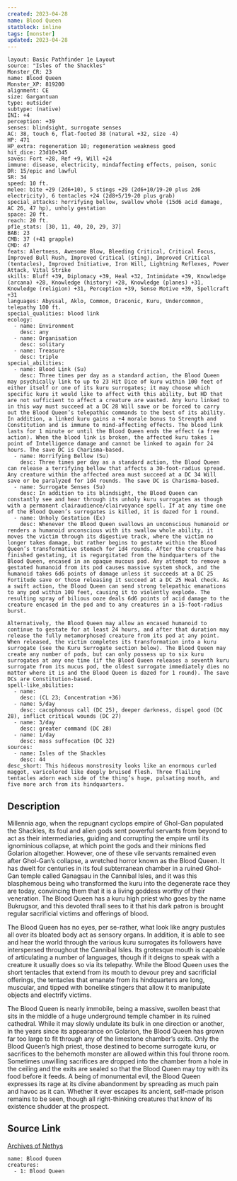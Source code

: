 ```yaml
---
created: 2023-04-28
name: Blood Queen
statblock: inline
tags: [monster]
updated: 2023-04-28
---
```

```statblock
layout: Basic Pathfinder 1e Layout
source: "Isles of the Shackles"
Monster_CR: 23
name: Blood Queen
Monster_XP: 819200
alignment: CE
size: Gargantuan
type: outsider
subtype: (native)
INI: +4
perception: +39
senses: blindsight, surrogate senses
AC: 38, touch 6, flat-footed 38 (natural +32, size -4)
HP: 471
HP_extra: regeneration 10; regeneration weakness good
hit_dice: 23d10+345
saves: Fort +28, Ref +9, Will +24
immune: disease, electricity, mindaffecting effects, poison, sonic
DR: 15/epic and lawful
SR: 34
speed: 10 ft.
melee: bite +29 (2d6+10), 5 stings +29 (2d6+10/19-20 plus 2d6 electricity), 6 tentacles +24 (2d8+5/19-20 plus grab)
special_attacks: horrifying bellow, swallow whole (15d6 acid damage, AC 26, 47 hp), unholy gestation
space: 20 ft.
reach: 20 ft.
pf1e_stats: [30, 11, 40, 20, 29, 37]
BAB: 23
CMB: 37 (+41 grapple)
CMD: 47
feats: Alertness, Awesome Blow, Bleeding Critical, Critical Focus, Improved Bull Rush, Improved Critical (sting), Improved Critical (tentacles), Improved Initiative, Iron Will, Lightning Reflexes, Power Attack, Vital Strike
skills: Bluff +39, Diplomacy +39, Heal +32, Intimidate +39, Knowledge (arcana) +28, Knowledge (history) +28, Knowledge (planes) +31, Knowledge (religion) +31, Perception +39, Sense Motive +39, Spellcraft +31
languages: Abyssal, Aklo, Common, Draconic, Kuru, Undercommon, telepathy 100 ft.
special_qualities: blood link
ecology:
  - name: Environment
    desc: any
  - name: Organisation
    desc: solitary
  - name: Treasure
    desc: triple
special_abilities:
  - name: Blood Link (Su)
    desc: Three times per day as a standard action, the Blood Queen may psychically link to up to 23 Hit Dice of kuru within 100 feet of either itself or one of its kuru surrogates; it may choose which specific kuru it would like to affect with this ability, but HD that are not sufficient to affect a creature are wasted. Any kuru linked to in this way must succeed at a DC 28 Will save or be forced to carry out the Blood Queen’s telepathic commands to the best of its ability. In addition, a linked kuru gains a +4 morale bonus to Strength and Constitution and is immune to mind-affecting effects. The blood link lasts for 1 minute or until the Blood Queen ends the effect (a free action). When the blood link is broken, the affected kuru takes 1 point of Intelligence damage and cannot be linked to again for 24 hours. The save DC is Charisma-based.
  - name: Horrifying Bellow (Su)
    desc: Three times per day as a standard action, the Blood Queen can release a terrifying bellow that affects a 30-foot-radius spread. Any creature within the affected area must succeed at a DC 34 Will save or be paralyzed for 1d4 rounds. The save DC is Charisma-based.
  - name: Surrogate Senses (Su)
    desc: In addition to its blindsight, the Blood Queen can constantly see and hear through its unholy kuru surrogates as though with a permanent clairaudience/clairvoyance spell. If at any time one of the Blood Queen’s surrogates is killed, it is dazed for 1 round.
  - name: Unholy Gestation (Ex)
    desc: Whenever the Blood Queen swallows an unconscious humanoid or renders a humanoid unconscious with its swallow whole ability, it moves the victim through its digestive track, where the victim no longer takes damage, but rather begins to gestate within the Blood Queen’s transformative stomach for 1d4 rounds. After the creature has finished gestating, it is regurgitated from the hindquarters of the Blood Queen, encased in an opaque mucous pod. Any attempt to remove a gestated humanoid from its pod causes massive system shock, and the humanoid takes 6d6 points of damage unless it succeeds at a DC 25 Fortitude save or those releasing it succeed at a DC 25 Heal check. As a swift action, the Blood Queen can send strong telepathic emanations to any pod within 100 feet, causing it to violently explode. The resulting spray of bilious ooze deals 6d6 points of acid damage to the creature encased in the pod and to any creatures in a 15-foot-radius burst.

Alternatively, the Blood Queen may allow an encased humanoid to continue to gestate for at least 24 hours, and after that duration may release the fully metamorphosed creature from its pod at any point. When released, the victim completes its transformation into a kuru surrogate (see the Kuru Surrogate section below). The Blood Queen may create any number of pods, but can only possess up to six kuru surrogates at any one time (if the Blood Queen releases a seventh kuru surrogate from its mucus pod, the oldest surrogate immediately dies no matter where it is and the Blood Queen is dazed for 1 round). The save DCs are Constitution-based.
spell-like_abilities:
  - name:
    desc: (CL 23; Concentration +36)
  - name: 5/day
    desc: cacophonous call (DC 25), deeper darkness, dispel good (DC 28), inflict critical wounds (DC 27)
  - name: 3/day
    desc: greater command (DC 28)
  - name: 1/day
    desc: mass suffocation (DC 32)
sources:
  - name: Isles of the Shackles
    desc: 44
desc_short: This hideous monstrosity looks like an enormous curled maggot, varicolored like deeply bruised flesh. Three flailing tentacles adorn each side of the thing’s huge, pulsating mouth, and five more arch from its hindquarters.
```
## Description
Millennia ago, when the repugnant cyclops empire of Ghol-Gan populated the Shackles, its foul and alien gods sent powerful servants from beyond to act as their intermediaries, guiding and corrupting the empire until its ignominious collapse, at which point the gods and their minions fled Golarion altogether. However, one of these vile servants remained even after Ghol-Gan’s collapse, a wretched horror known as the Blood Queen. It has dwelt for centuries in its foul subterranean chamber in a ruined Ghol-Gan temple called Ganagsau in the Cannibal Isles, and it was this blasphemous being who transformed the kuru into the degenerate race they are today, convincing them that it is a living goddess worthy of their veneration. The Blood Queen has a kuru high priest who goes by the name Bukrugsor, and this devoted thrall sees to it that his dark patron is brought regular sacrificial victims and offerings of blood.

The Blood Queen has no eyes, per se-rather, what look like angry pustules all over its bloated body act as sensory organs. In addition, it is able to see and hear the world through the various kuru surrogates its followers have interspersed throughout the Cannibal Isles. Its grotesque mouth is capable of articulating a number of languages, though if it deigns to speak with a creature it usually does so via its telepathy. While the Blood Queen uses the short tentacles that extend from its mouth to devour prey and sacrificial offerings, the tentacles that emanate from its hindquarters are long, muscular, and tipped with bonelike stingers that allow it to manipulate objects and electrify victims.

The Blood Queen is nearly immobile, being a massive, swollen beast that sits in the middle of a huge underground temple chamber in its ruined cathedral. While it may slowly undulate its bulk in one direction or another, in the years since its appearance on Golarion, the Blood Queen has grown far too large to fit through any of the limestone chamber’s exits. Only the Blood Queen’s high priest, those destined to become surrogate kuru, or sacrifices to the behemoth monster are allowed within this foul throne room. Sometimes unwilling sacrifices are dropped into the chamber from a hole in the ceiling and the exits are sealed so that the Blood Queen may toy with its food before it feeds. A being of monumental evil, the Blood Queen expresses its rage at its divine abandonment by spreading as much pain and havoc as it can. Whether it ever escapes its ancient, self-made prison remains to be seen, though all right-thinking creatures that know of its existence shudder at the prospect.
## Source Link
[Archives of Nethys](https://aonprd.com/MonsterDisplay.aspx?ItemName=Blood%20Queen)
```encounter-table
name: Blood Queen
creatures:
  - 1: Blood Queen
```
